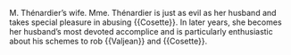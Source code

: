 M. Thénardier’s wife. Mme. Thénardier is just as evil as her husband and 
takes special pleasure in abusing {{Cosette}}. In later years, she becomes her 
husband’s most devoted accomplice and is particularly enthusiastic about his 
schemes to rob {{Valjean}} and {{Cosette}}.
